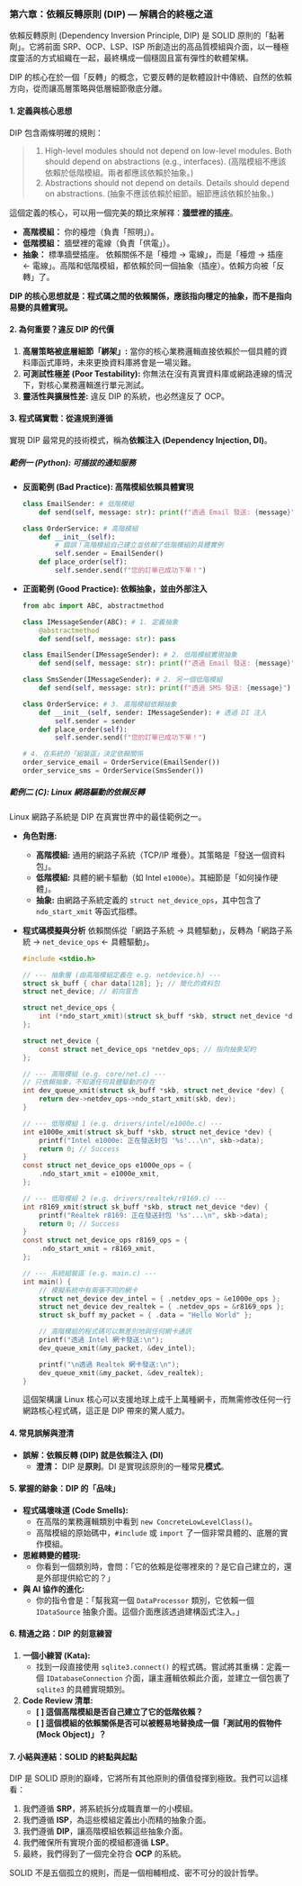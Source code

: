 ### 第六章：依賴反轉原則 (DIP) — 解耦合的終極之道

依賴反轉原則 (Dependency Inversion Principle, DIP) 是 SOLID 原則的「黏著劑」。它將前面 SRP、OCP、LSP、ISP 所創造出的高品質模組與介面，以一種極度靈活的方式組織在一起，最終構成一個穩固且富有彈性的軟體架構。

DIP 的核心在於一個「反轉」的概念，它要反轉的是軟體設計中傳統、自然的依賴方向，從而讓高層策略與低層細節徹底分離。

#### 1. 定義與核心思想

DIP 包含兩條明確的規則：

> 1. High-level modules should not depend on low-level modules. Both should depend on abstractions (e.g., interfaces).
> (高階模組不應該依賴於低階模組。兩者都應該依賴於抽象。)
> 2. Abstractions should not depend on details. Details should depend on abstractions.
> (抽象不應該依賴於細節。細節應該依賴於抽象。)

這個定義的核心，可以用一個完美的類比來解釋：**牆壁裡的插座**。
* **高階模組：** 你的檯燈（負責「照明」）。
* **低階模組：** 牆壁裡的電線（負責「供電」）。
* **抽象：** 標準牆壁插座。
依賴關係不是「檯燈 -> 電線」，而是「檯燈 -> 插座 <- 電線」。高階和低階模組，都依賴於同一個抽象（插座）。依賴方向被「反轉」了。

**DIP 的核心思想就是：程式碼之間的依賴關係，應該指向穩定的抽象，而不是指向易變的具體實現。**

#### 2. 為何重要？違反 DIP 的代價

1.  **高層策略被底層細節「綁架」:** 當你的核心業務邏輯直接依賴於一個具體的資料庫函式庫時，未來更換資料庫將會是一場災難。
2.  **可測試性極差 (Poor Testability):** 你無法在沒有真實資料庫或網路連線的情況下，對核心業務邏輯進行單元測試。
3.  **靈活性與擴展性差:** 違反 DIP 的系統，也必然違反了 OCP。

#### 3. 程式碼實戰：從違規到遵循

實現 DIP 最常見的技術模式，稱為**依賴注入 (Dependency Injection, DI)**。

##### 範例一 (Python): 可插拔的通知服務

* **反面範例 (Bad Practice): 高階模組依賴具體實現**
    ```python
    class EmailSender: # 低階模組
        def send(self, message: str): print(f"透過 Email 發送: {message}")

    class OrderService: # 高階模組
        def __init__(self):
            # 錯誤！高階模組自己建立並依賴了低階模組的具體實例
            self.sender = EmailSender()
        def place_order(self):
            self.sender.send(f"您的訂單已成功下單！")
    ```

* **正面範例 (Good Practice): 依賴抽象，並由外部注入**
    ```python
    from abc import ABC, abstractmethod

    class IMessageSender(ABC): # 1. 定義抽象
        @abstractmethod
        def send(self, message: str): pass

    class EmailSender(IMessageSender): # 2. 低階模組實現抽象
        def send(self, message: str): print(f"透過 Email 發送: {message}")

    class SmsSender(IMessageSender): # 2. 另一個低階模組
        def send(self, message: str): print(f"透過 SMS 發送: {message}")

    class OrderService: # 3. 高階模組依賴抽象
        def __init__(self, sender: IMessageSender): # 透過 DI 注入
            self.sender = sender
        def place_order(self):
            self.sender.send(f"您的訂單已成功下單！")

    # 4. 在系統的「組裝區」決定依賴關係
    order_service_email = OrderService(EmailSender())
    order_service_sms = OrderService(SmsSender())
    ```

##### 範例二 (C): Linux 網路驅動的依賴反轉
Linux 網路子系統是 DIP 在真實世界中的最佳範例之一。

* **角色對應:**
    * **高階模組:** 通用的網路子系統（TCP/IP 堆疊）。其策略是「發送一個資料包」。
    * **低階模組:** 具體的網卡驅動（如 Intel `e1000e`）。其細節是「如何操作硬體」。
    * **抽象:** 由網路子系統定義的 `struct net_device_ops`，其中包含了 `ndo_start_xmit` 等函式指標。

* **程式碼模擬與分析**
    依賴關係從「網路子系統 -> 具體驅動」，反轉為「網路子系統 -> `net_device_ops` <- 具體驅動」。

    ```c
    #include <stdio.h>

    // --- 抽象層 (由高階模組定義在 e.g. netdevice.h) ---
    struct sk_buff { char data[128]; }; // 簡化的資料包
    struct net_device; // 前向宣告

    struct net_device_ops {
        int (*ndo_start_xmit)(struct sk_buff *skb, struct net_device *dev);
    };

    struct net_device {
        const struct net_device_ops *netdev_ops; // 指向抽象契約
    };

    // --- 高階模組 (e.g. core/net.c) ---
    // 只依賴抽象，不知道任何具體驅動的存在
    int dev_queue_xmit(struct sk_buff *skb, struct net_device *dev) {
        return dev->netdev_ops->ndo_start_xmit(skb, dev);
    }

    // --- 低階模組 1 (e.g. drivers/intel/e1000e.c) ---
    int e1000e_xmit(struct sk_buff *skb, struct net_device *dev) {
        printf("Intel e1000e: 正在發送封包 '%s'...\n", skb->data);
        return 0; // Success
    }
    const struct net_device_ops e1000e_ops = {
        .ndo_start_xmit = e1000e_xmit,
    };

    // --- 低階模組 2 (e.g. drivers/realtek/r8169.c) ---
    int r8169_xmit(struct sk_buff *skb, struct net_device *dev) {
        printf("Realtek r8169: 正在發送封包 '%s'...\n", skb->data);
        return 0; // Success
    }
    const struct net_device_ops r8169_ops = {
        .ndo_start_xmit = r8169_xmit,
    };

    // --- 系統組裝區 (e.g. main.c) ---
    int main() {
        // 模擬系統中有兩張不同的網卡
        struct net_device dev_intel = { .netdev_ops = &e1000e_ops };
        struct net_device dev_realtek = { .netdev_ops = &r8169_ops };
        struct sk_buff my_packet = { .data = "Hello World" };

        // 高階模組的程式碼可以無差別地與任何網卡通訊
        printf("透過 Intel 網卡發送:\n");
        dev_queue_xmit(&my_packet, &dev_intel);

        printf("\n透過 Realtek 網卡發送:\n");
        dev_queue_xmit(&my_packet, &dev_realtek);
    }
    ```
    這個架構讓 Linux 核心可以支援地球上成千上萬種網卡，而無需修改任何一行網路核心程式碼，這正是 DIP 帶來的驚人威力。

#### 4. 常見誤解與澄清

* **誤解：依賴反轉 (DIP) 就是依賴注入 (DI)**
    * **澄清：** DIP 是**原則**。DI 是實現該原則的一種常見**模式**。

#### 5. 掌握的跡象：DIP 的「品味」

* **程式碼壞味道 (Code Smells):**
    * 在高階的業務邏輯類別中看到 `new ConcreteLowLevelClass()`。
    * 高階模組的原始碼中，`#include` 或 `import` 了一個非常具體的、底層的實作模組。
* **思維轉變的體現:**
    * 你看到一個類別時，會問：「它的依賴是從哪裡來的？是它自己建立的，還是外部提供給它的？」
* **與 AI 協作的進化:**
    * 你的指令會是：「幫我寫一個 `DataProcessor` 類別，它依賴一個 `IDataSource` 抽象介面。這個介面應該透過建構函式注入。」

#### 6. 精通之路：DIP 的刻意練習

1.  **一個小練習 (Kata):**
    * 找到一段直接使用 `sqlite3.connect()` 的程式碼。嘗試將其重構：定義一個 `IDatabaseConnection` 介面，讓主邏輯依賴此介面，並建立一個包裹了 `sqlite3` 的具體實現類別。
2.  **Code Review 清單:**
    * **[ ] 這個高階模組是否自己建立了它的低階依賴？**
    * **[ ] 這個模組的依賴關係是否可以被輕易地替換成一個「測試用的假物件 (Mock Object)」？**

#### 7. 小結與連結：SOLID 的終點與起點

DIP 是 SOLID 原則的巔峰，它將所有其他原則的價值發揮到極致。我們可以這樣看：
1.  我們遵循 **SRP**，將系統拆分成職責單一的小模組。
2.  我們遵循 **ISP**，為這些模組定義出小而精的抽象介面。
3.  我們遵循 **DIP**，讓高階模組依賴這些抽象介面。
4.  我們確保所有實現介面的模組都遵循 **LSP**。
5.  最終，我們得到了一個完全符合 **OCP** 的系統。

SOLID 不是五個孤立的規則，而是一個相輔相成、密不可分的設計哲學。
